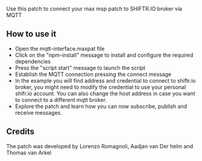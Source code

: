 Use this patch to connect your max msp patch to SHIFTR.IO broker via MQTT

## How to use it
- Open the mqtt-interface.maxpat file
- Click on the "npm-install" message to install and configure the required dependencies
- Press the "script start" message to launch the script
- Establish the MQTT connection pressing the connect message
- In the example you will find address and credential to connect to shiftr.io broker, you might need to modify the credential to use your personal shifr.io account. You can also change the host address in case you want to connect to a different mqtt broker.
- Explore the patch and learn how you can now subscribe, publish and receive messages.

## Credits
The patch was developed by Lorenzo Romagnoli, Aadjan van Der helm and Thomas van Arkel
